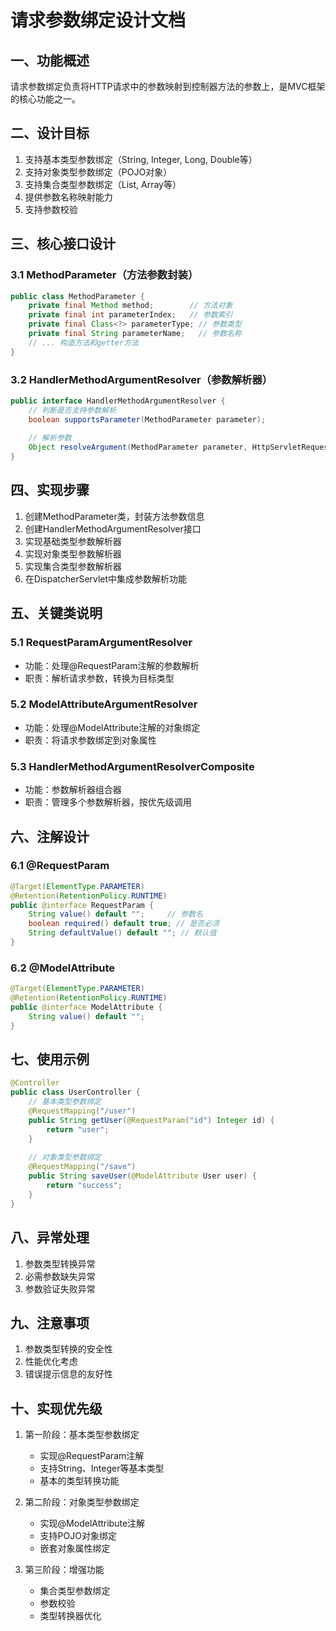# 请求参数绑定设计文档

## 一、功能概述
请求参数绑定负责将HTTP请求中的参数映射到控制器方法的参数上，是MVC框架的核心功能之一。

## 二、设计目标
1. 支持基本类型参数绑定（String, Integer, Long, Double等）
2. 支持对象类型参数绑定（POJO对象）
3. 支持集合类型参数绑定（List, Array等）
4. 提供参数名称映射能力
5. 支持参数校验

## 三、核心接口设计
### 3.1 MethodParameter（方法参数封装）
```java
public class MethodParameter {
    private final Method method;        // 方法对象
    private final int parameterIndex;   // 参数索引
    private final Class<?> parameterType; // 参数类型
    private final String parameterName;   // 参数名称
    // ... 构造方法和getter方法
}
```

### 3.2 HandlerMethodArgumentResolver（参数解析器）
```java
public interface HandlerMethodArgumentResolver {
    // 判断是否支持参数解析
    boolean supportsParameter(MethodParameter parameter);
    
    // 解析参数
    Object resolveArgument(MethodParameter parameter, HttpServletRequest request) throws Exception;
}
```

## 四、实现步骤
1. 创建MethodParameter类，封装方法参数信息
2. 创建HandlerMethodArgumentResolver接口
3. 实现基础类型参数解析器
4. 实现对象类型参数解析器
5. 实现集合类型参数解析器
6. 在DispatcherServlet中集成参数解析功能

## 五、关键类说明
### 5.1 RequestParamArgumentResolver
- 功能：处理@RequestParam注解的参数解析
- 职责：解析请求参数，转换为目标类型

### 5.2 ModelAttributeArgumentResolver
- 功能：处理@ModelAttribute注解的对象绑定
- 职责：将请求参数绑定到对象属性

### 5.3 HandlerMethodArgumentResolverComposite
- 功能：参数解析器组合器
- 职责：管理多个参数解析器，按优先级调用

## 六、注解设计
### 6.1 @RequestParam
```java
@Target(ElementType.PARAMETER)
@Retention(RetentionPolicy.RUNTIME)
public @interface RequestParam {
    String value() default "";     // 参数名
    boolean required() default true; // 是否必须
    String defaultValue() default ""; // 默认值
}
```

### 6.2 @ModelAttribute
```java
@Target(ElementType.PARAMETER)
@Retention(RetentionPolicy.RUNTIME)
public @interface ModelAttribute {
    String value() default "";
}
```

## 七、使用示例
```java
@Controller
public class UserController {
    // 基本类型参数绑定
    @RequestMapping("/user")
    public String getUser(@RequestParam("id") Integer id) {
        return "user";
    }
    
    // 对象类型参数绑定
    @RequestMapping("/save")
    public String saveUser(@ModelAttribute User user) {
        return "success";
    }
}
```

## 八、异常处理
1. 参数类型转换异常
2. 必需参数缺失异常
3. 参数验证失败异常

## 九、注意事项
1. 参数类型转换的安全性
2. 性能优化考虑
3. 错误提示信息的友好性

## 十、实现优先级
1. 第一阶段：基本类型参数绑定
   - 实现@RequestParam注解
   - 支持String、Integer等基本类型
   - 基本的类型转换功能

2. 第二阶段：对象类型参数绑定
   - 实现@ModelAttribute注解
   - 支持POJO对象绑定
   - 嵌套对象属性绑定

3. 第三阶段：增强功能
   - 集合类型参数绑定
   - 参数校验
   - 类型转换器优化 